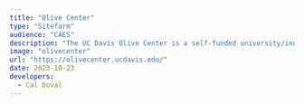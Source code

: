 ```yaml
---
title: "Olive Center"
type: "Sitefarm"
audience: "CAES"
description: "The UC Davis Olive Center is a self-funded university/industry coalition that seeks to do for olives what UC Davis did for wine.The world-renowned center brings together nearly 60 UC faculty members, research specialists and farm advisors who address the research and education needs of California olive growers and processors. "
image: "olivecenter"
url: "https://olivecenter.ucdavis.edu/"
date: 2023-10-23
developers:
  - Cal Doval
---
```

